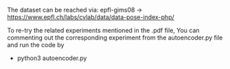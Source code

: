 The dataset can be reached via:
epfl-gims08 -> https://www.epfl.ch/labs/cvlab/data/data-pose-index-php/


To re-try the related experiments mentioned in the .pdf file, You can commenting out the corresponding experiment from the autoencoder.py file and run the code by
  - python3 autoencoder.py
